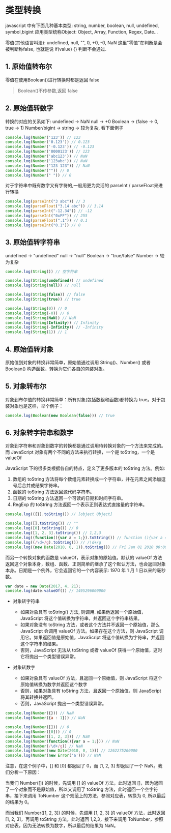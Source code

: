 # 类型转换

javascript 中有下面几种基本类型: string, number, boolean, null, undefined, symbol,bigint
应用类型统称Object: Object, Array, Function, Regex, Date...


零值(其他语言叫法): undefined, null, "", 0, +0, -0, NaN
这里"零值"在判断是会被判断称false, 也就是说 if(value) {} 判断不会通过.

## 1. 原始值转布尔
零值在使用Boolean()进行转换时都是返回 false 

> Boolean()不传参数,返回 false  

## 2. 原始值转数字

转换的对应的关系如下:
undefined -> NaN
null -> +0
Boolean -> (false -> 0, true -> 1)
Number/bigint -> 
string -> 较为复杂, 看下面例子

```js
console.log(Number('123')) // 123
console.log(Number('0.123')) // 0.123
console.log(Number('-0.123')) // -0.123
console.log(Number('0000123')) // 123
console.log(Number('abc123')) // NaN
console.log(Number('123abc')) // NaN
console.log(Number("123 123")) // NaN
console.log(Number("")) // 0
console.log(Number(" ")) // 0
```

对于字符串中既有数字又有字符的,一般用更为灵活的 parseInt / parseFloat来进行转换

```js
console.log(parseInt("3 abc")) // 3
console.log(parseFloat("3.14 abc")) // 3.14
console.log(parseInt("-12.34")) // -12
console.log(parseInt("0xFF")) // 255
console.log(parseFloat(".1")) // 0.1
console.log(parseInt("0.1")) // 0
```

## 3. 原始值转字符串

undefined -> "undefined"
null -> "null"
Boolean -> "true/false"
Number -> 较为复杂

```js
console.log(String()) // 空字符串

console.log(String(undefined)) // undefined
console.log(String(null)) // null

console.log(String(false)) // false
console.log(String(true)) // true

console.log(String(0)) // 0
console.log(String(-0)) // 0
console.log(String(NaN)) // NaN
console.log(String(Infinity)) // Infinity
console.log(String(-Infinity)) // -Infinity
console.log(String(1)) // 1

```

## 4. 原始值转对象

原始值到对象的转换非常简单，原始值通过调用 String()、Number() 或者 Boolean() 构造函数，转换为它们各自的包装对象。


## 5. 对象转布尔

对象到布尔值的转换非常简单：所有对象(包括数组和函数)都转换为 true。对于包装对象也是这样，举个例子：
```js
console.log(Boolean(new Boolean(false))) // true
```


## 6. 对象转字符串和数字

对象到字符串和对象到数字的转换都是通过调用待转换对象的一个方法来完成的。而 JavaScript 对象有两个不同的方法来执行转换，一个是 toString，一个是 valueOf

JavaScript 下的很多类根据各自的特点，定义了更多版本的 toString 方法。例如:
1. 数组的 toString 方法将每个数组元素转换成一个字符串，并在元素之间添加逗号后合并成结果字符串。
2. 函数的 toString 方法返回源代码字符串。
3. 日期的 toString 方法返回一个可读的日期和时间字符串。
4. RegExp 的 toString 方法返回一个表示正则表达式直接量的字符串。

```js
console.log(({}).toString()) // [object Object]

console.log([].toString()) // ""
console.log([0].toString()) // 0
console.log([1, 2, 3].toString()) // 1,2,3
console.log((function(){var a = 1;}).toString()) // function (){var a = 1;}
console.log((/\d+/g).toString()) // /\d+/g
console.log((new Date(2010, 0, 1)).toString()) // Fri Jan 01 2010 00:00:00 GMT+0800 (CST)
```

而另一个转换对象的函数是 valueOf，表示对象的原始值。默认的 valueOf 方法返回这个对象本身，数组、函数、正则简单的继承了这个默认方法，也会返回对象本身。日期是一个例外，它会返回它的一个内容表示: 1970 年 1 月 1 日以来的毫秒数。

```js
var date = new Date(2017, 4, 21);
console.log(date.valueOf()) // 1495296000000
```

- 对象转字符串
    - 如果对象具有 toString() 方法, 则调用. 如果他返回一个原始值，JavaScript 将这个值转换为字符串，并返回这个字符串结果。
    - 如果对象没有 toString 方法，或者这个方法并不返回一个原始值，那么 JavaScript 会调用 valueOf 方法。如果存在这个方法，则 JavaScript 调用它。如果返回值是原始值，JavaScript 将这个值转换为字符串，并返回这个字符串的结果。
    - 否则，JavaScript 无法从 toString 或者 valueOf 获得一个原始值，这时它将抛出一个类型错误异常。

- 对象转数字
    - 如果对象具有 valueOf 方法，且返回一个原始值，则 JavaScript 将这个原始值转换为数字并返回这个数字
    - 否则，如果对象具有 toString 方法，且返回一个原始值，则 JavaScript 将其转换并返回。
    - 否则，JavaScript 抛出一个类型错误异常。

```js
console.log(Number({})) // NaN
console.log(Number({a : 1})) // NaN

console.log(Number([])) // 0
console.log(Number([0])) // 0
console.log(Number([1, 2, 3])) // NaN
console.log(Number(function(){var a = 1;})) // NaN
console.log(Number(/\d+/g)) // NaN
console.log(Number(new Date(2010, 0, 1))) // 1262275200000
console.log(Number(new Error('a'))) // NaN
``` 
注意，在这个例子中，[] 和 [0] 都返回了 0，而 [1, 2, 3] 却返回了一个 NaN。我们分析一下原因：

当我们 Number([]) 的时候，先调用 [] 的 valueOf 方法，此时返回 []，因为返回了一个对象而不是原始值，所以又调用了 toString 方法，此时返回一个空字符串，接下来调用 ToNumber 这个规范上的方法，参照对应表，转换为 0, 所以最后的结果为 0。

而当我们 Number([1, 2, 3]) 的时候，先调用 [1, 2, 3] 的 valueOf 方法，此时返回 [1, 2, 3]，再调用 toString 方法，此时返回 1,2,3，接下来调用 ToNumber，参照对应表，因为无法转换为数字，所以最后的结果为 NaN。



